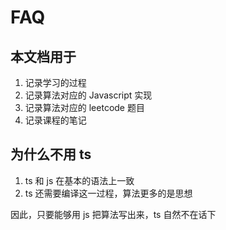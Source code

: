 # FAQ

## 本文档用于

1. 记录学习的过程
2. 记录算法对应的 Javascript 实现
3. 记录算法对应的 leetcode 题目
4. 记录课程的笔记

## 为什么不用 ts

1. ts 和 js 在基本的语法上一致
2. ts 还需要编译这一过程，算法更多的是思想

因此，只要能够用 js 把算法写出来，ts 自然不在话下
